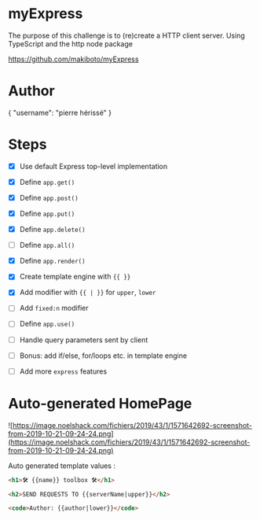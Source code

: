 # myExpress
The purpose of this challenge is to (re)create a HTTP client server. Using TypeScript and the http node package

https://github.com/makiboto/myExpress


# Author
{
  "username": "pierre hérissé"
}

# Steps 

  - [X] Use default Express top-level implementation 
  - [X] Define `app.get()`
  - [X] Define `app.post()`
  - [X] Define `app.put()`
  - [X] Define `app.delete()`
  - [ ] Define `app.all()`
  - [X] Define `app.render()`
  - [X] Create template engine with `{{ }}`
  - [X] Add modifier with `{{ | }}` for `upper`, `lower`
  - [ ] Add `fixed:n` modifier
  - [ ] Define `app.use()`
  - [ ] Handle query parameters sent by client
  - [ ] Bonus: add if/else, for/loops etc. in template engine
  - [ ] Add more `express` features
    

# Auto-generated HomePage

![https://image.noelshack.com/fichiers/2019/43/1/1571642692-screenshot-from-2019-10-21-09-24-24.png](https://image.noelshack.com/fichiers/2019/43/1/1571642692-screenshot-from-2019-10-21-09-24-24.png)

Auto generated template values :
```html
<h1>🛠 {{name}} toolbox 🛠</h1>
```

```html
<h2>SEND REQUESTS TO {{serverName|upper}}</h2>
```

```html
<code>Author: {{author|lower}}</code>
```
